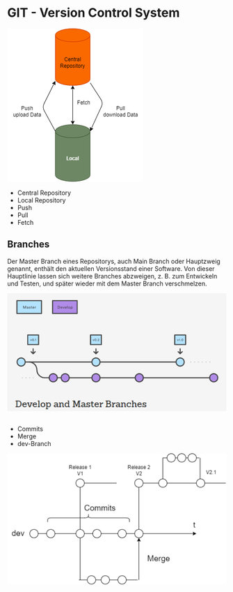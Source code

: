 # GIT - Version Control System

![TestImage](images/pushPull.drawio.png)

- Central Repository
- Local Repository
- Push
- Pull
- Fetch

## Branches

Der Master Branch eines Repositorys, auch Main Branch oder Hauptzweig genannt,
enthält den aktuellen Versionsstand einer Software. Von dieser Hauptlinie lassen
sich weitere Branches abzweigen, z. B. zum Entwickeln und Testen, und später
wieder mit dem Master Branch verschmelzen.

![TestImage](images/master_dev_branch.png)
##
- Commits
- Merge
- dev-Branch

![TestImage](images/branches.drawio.png)